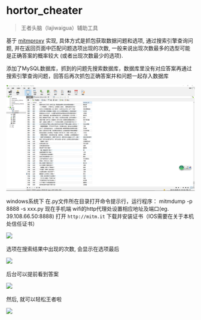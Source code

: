 # hortor_cheater

> 王者头脑（lajiwaigua）辅助工具

基于 [mitmproxy](https://github.com/mitmproxy/mitmproxy) 实现, 具体方式是抓包获取数据问题和选项, 通过搜索引擎查询问题, 
并在返回页面中匹配问题选项出现的次数, 一般来说出现次数最多的选型可能是正确答案的概率较大 (或者出现次数最少的选项).

添加了MySQL数据库，抓到的问题先搜索数据库，数据库里没有对应答案再通过搜索引擎查询问题，回答后再次抓包正确答案并和问题一起存入数据库

![](screenshot5.png)

windows系统下
在.py文件所在目录打开命令提示行，运行程序：
  mitmdump -p 8888  -s xxx.py
现在手机端 wifi的http代理处设置相应地址及端口(eg. 39.108.66.50:8888)
打开 `http://mitm.it` 下载并安装证书（IOS需要在关于本机处信任证书）

![](screenshot3.png)

选项在搜索结果中出现的次数, 会显示在选项最后

![](screenshot4.jpg)

后台可以提前看到答案

![](screenshot3.jpg)

然后, 就可以轻松王者啦

![](screenshot1.jpg)
